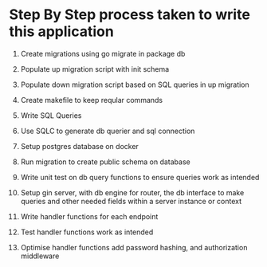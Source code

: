 # Step By Step process taken to write this application

1. Create migrations using go migrate in package db
2. Populate up migration script with init schema
3. Populate down migration script based on SQL queries in up migration

3. Create makefile to keep reqular commands
4. Write SQL Queries
5. Use SQLC to generate db querier and sql connection
6. Setup postgres database on docker
7. Run migration to create public schema on database
8. Write unit test on db query functions to ensure queries work as intended
9. Setup gin server, with db engine for router, the db interface to make queries and other needed fields within a server instance or context
10. Write handler functions for each endpoint
11. Test handler functions work as intended
12. Optimise handler functions add password hashing, and authorization middleware
